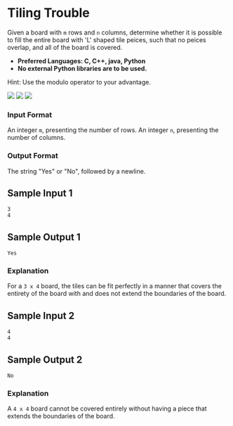 # Tiling Trouble
Given a board with `m` rows and `n` columns, determine whether it is possible to fill the entire board with 'L' shaped tile peices, such that no peices overlap, and all of the board is covered.

- **Preferred Languages: C, C++, java, Python**
- **No external Python libraries are to be used.**

Hint: Use the modulo operator to your advantage.

![](https://cdn.discordapp.com/attachments/724906362982891600/1054421528944574464/empty_grid.png)
![](https://cdn.discordapp.com/attachments/724906362982891600/1054421529364013126/imperfectly_filled.png)
![](https://cdn.discordapp.com/attachments/724906362982891600/1054421529707937892/perfectly_filled.png)

### Input Format
An integer `m`, presenting the number of rows.
An integer `n`, presenting the number of columns.

### Output Format
The string "Yes" or "No", followed by a newline.

## Sample Input 1
```
3
4
```

## Sample Output 1
```
Yes
```

### Explanation
For a `3 x 4` board, the tiles can be fit perfectly in a manner that covers the entirety of the board with and does not extend the boundaries of the board.

## Sample Input 2
```
4
4
```

## Sample Output 2
```
No
```

### Explanation
A `4 x 4` board cannot be covered entirely without having a piece that extends the boundaries of the board.
